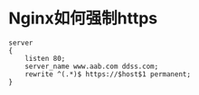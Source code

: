 # Nginx如何强制https

```nginx
server
{
    listen 80;
    server_name www.aab.com ddss.com;
    rewrite ^(.*)$ https://$host$1 permanent;
}
```